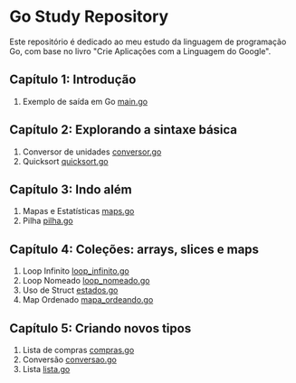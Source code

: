# Go Study Repository

Este repositório é dedicado ao meu estudo da linguagem de programação Go, com base no livro "Crie Aplicações com a Linguagem do Google".

## Capítulo 1: Introdução
1) Exemplo de saída em Go [main.go](https://github.com/profadevairvitorio/estudo_go/blob/main/cap1/main.go)

## Capítulo 2: Explorando a sintaxe básica
1) Conversor de unidades [conversor.go](https://github.com/profadevairvitorio/estudo_go/blob/main/cap2/conversor.go)
2) Quicksort [quicksort.go](https://github.com/profadevairvitorio/estudo_go/blob/main/cap2/quicksort.go)

## Capítulo 3: Indo além 
1) Mapas e Estatísticas [maps.go](https://github.com/profadevairvitorio/estudo_go/blob/main/cap3/maps.go)
1) Pilha [pilha.go](https://github.com/profadevairvitorio/estudo_go/blob/main/cap3/pilha.go)

## Capítulo 4: Coleções: arrays, slices e maps
1) Loop Infinito [loop_infinito.go](https://github.com/profadevairvitorio/estudo_go/blob/main/cap4/loop_infinito.go)
2) Loop Nomeado [loop_nomeado.go](https://github.com/profadevairvitorio/estudo_go/blob/main/cap4/loop_nomeado.g)
3) Uso de Struct [estados.go](https://github.com/profadevairvitorio/estudo_go/blob/main/cap4/estados.g)
4) Map Ordenado [mapa_ordeando.go](https://github.com/profadevairvitorio/estudo_go/blob/main/cap4/mapa_ordenado.g)

## Capítulo 5: Criando novos tipos
1) Lista de compras [compras.go](https://github.com/profadevairvitorio/estudo_go/blob/main/cap5/compras.go)
2) Conversão [conversao.go](https://github.com/profadevairvitorio/estudo_go/blob/main/cap5/conversao.go)
3) Lista [lista.go](https://github.com/profadevairvitorio/estudo_go/blob/main/cap5/lista.go)